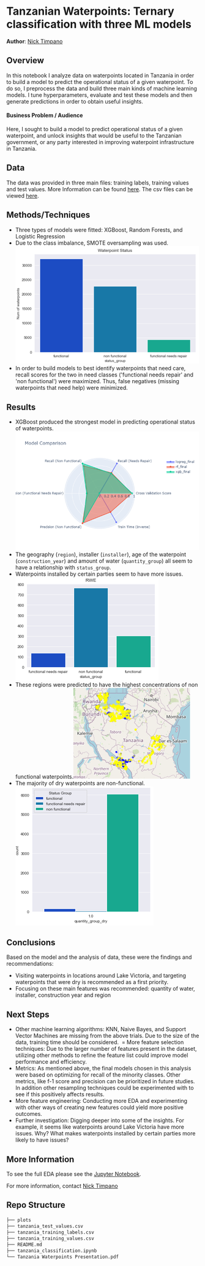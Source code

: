 # Tanzanian Waterpoints: Ternary classification with three ML models
**Author**: [Nick Timpano](mailto:nick.timpano@gmail.com)

## Overview
In this notebook I analyze data on waterpoints located in Tanzania in order to build a model to predict the operational status of a given waterpoint. To do so, I preprocess the data and build three main kinds of machine learning models. I tune hyperparameters, evaluate and test these models and then generate predictions in order to obtain useful insights. 

#### Business Problem / Audience 
Here, I sought to build a model to predict operational status of a given waterpoint, and unlock insights that would be useful to the Tanzanian government, or any party interested in improving waterpoint infrastructure in Tanzania. 

## Data 
The data was provided in three main files: training labels, training values and test values. More Information can be found [here](https://www.drivendata.org/competitions/7/pump-it-up-data-mining-the-water-table/page/25/). The csv files can be viewed [here](https://github.com/timpanon/tanzanian_waterpoint_classification). 

## Methods/Techniques 
- Three types of models were fitted: XGBoost, Random Forests, and Logistic Regression 
- Due to the class imbalance, SMOTE oversampling was used. 
![status_group](./plots/labels_analysis.png)
- In order to build models to best identify waterpoints that need care, recall scores for the two in need classes ('functional needs repair' and 'non functional') were maximized. Thus, false negatives (missing waterpoints that need help) were minimized. 

## Results
- XGBoost produced the strongest model in predicting operational status of waterpoints.    
![model comparison](./plots/model_comparison_radar.png)
- The geography (`region`), installer (`installer`), age of the waterpoint (`construction_year`) and amount of water (`quantity_group`) all seem to have a relationship with `status_group`.  
- Waterpoints installed by certain parties seem to have more issues. ![RWE Installed Waterpoints](./plots/installer_RWE_count_plot.png) 
- These regions were predicted to have the highest concentrations of non functional waterpoints.![waterpoint predictions](./plots/map_waterpoints_predictions.png)
- The majority of dry waterpoints are non-functional.
![dry waterpoints](./plots/quantity_group_dry_plot.png)

## Conclusions 
Based on the model and the analysis of data, these were the findings and recommendations: 
- Visiting waterpoints in locations around Lake Victoria, and targeting waterpoints that were dry is recommended as a first priority. 
- Focusing on these main features was recommended: quantity of water, installer, construction year and region 

## Next Steps 
- Other machine learning algorithms: KNN, Naive Bayes, and Support Vector Machines are missing from the above trials. Due to the size of the data, training time should be considered. 
= More feature selection techniques: Due to the larger number of features present in the dataset, utilizing other methods to refine the feature list could improve model performance and efficiency. 
- Metrics: As mentioned above, the final models chosen in this analysis were based on optimizing for recall of the minority classes. Other metrics, like f-1 score and precision can be prioritized in future studies. In addition other resampling techniques could be experimented with to see if this positively affects results. 
- More feature engineering: Conducting more EDA and experimenting with other ways of creating new features could yield more positive outcomes. 
- Further investigation: Digging deeper into some of the insights. For example, it seems like waterpoints around Lake Victoria have more issues. Why? What makes waterpoints installed by certain parties more likely to have issues?

## More Information 
To see the full EDA please see the [Jupyter Notebook](./tanzania_classification.ipynb). 

For more information, contact [Nick Timpano](mailto:nick.timpano@gmail.com)

## Repo Structure 

```
├── plots
├── tanzania_test_values.csv
├── tanzania_training_labels.csv
├── tanzania_training_values.csv
├── README.md
├── tanzania_classification.ipynb
└── Tanzania Waterpoints Presentation.pdf
```